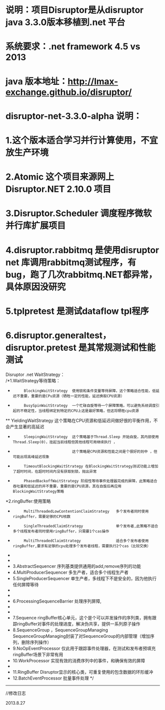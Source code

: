 ﻿# 说明：项目Disruptor是从disruptor java 3.3.0版本移植到.net 平台
# 系统要求：.net framework 4.5 vs 2013  
# java 版本地址：http://lmax-exchange.github.io/disruptor/

# disruptor-net-3.3.0-alpha 说明：
# 1.这个版本适合学习并行计算使用，不宜放生产环境
# 2.Atomic 这个项目来源网上 Disruptor.NET 2.10.0 项目
# 3.Disruptor.Scheduler 调度程序微软并行库扩展项目
# 4.disruptor.rabbitmq 是使用disruptor net 库调用rabbitmq测试程序，有bug，跑了几次rabbitmq.NET都异常，具体原因没研究
# 5.tplpretest 是测试dataflow tpl程序
# 6.disruptor.generaltest， disruptor.pretest 是其常规测试和性能测试

 Disruptor .net WaitStrategy：   
 /*1.WaitStrategy等待策略：              
  *          BlockingWaitStrategy  使用锁和条件变量等待屏障，这个策略适合性能，低延迟不重要，重要的是CPu资源（牺牲一定的性能，延迟换取CPU资源）
  *          BusySpinWaitStrategy  一个忙碌自旋等待一个屏障策略，可以避免系统调度引起的不稳定性，当线程绑定到特定的CPU上这是最好策略，但这将牺牲cpu资源
 **          YieldingWaitStrategy  这个策略在CPU资源和低延迟间做好很的平衡作用，不会产生显著的高延迟
  *			 SleepingWaitStrategy  这个策略基于Thread.Sleep 开始自旋，其内部使用Thread.Sleep(0)，挂起当前线程但其他线程可用继续执行 ，
  *								   这个策略是CPU资源和性能之间是个很好的则中 ，但可能出现高峰延迟现象
  *			 TimeoutBlockingWaitStrategy 在BlockingWaitStrategy测试功能上增加了超时时间，在超时时间内没有获取到锁，抛出异常
  *			 PhasedBackoffWaitStrategy 阶段性等待事件处理器完成的屏障，此策略适合吞吐量和低延迟的并不重要，重要的是CPU资源，其在自旋后再应用BlockingWaitStrategy策略
  *2.ringBuffer:使用策略         
  *          MultiThreadedLowContentionClaimStrategy   多个发布者同时使用ringBuffer，需要足够的CPU核数
  *          SingleThreadedClaimStrategy               单个发布者,此策略不适合多个线程发布者同时使用ringBuffer，只需要1个cas操作
  *          MultiThreadedClaimStrategy                适合多个发布者使用ringBuffer,要求有足够的cpu处理多个发布者线程，需要执行2个cas（比较交换）
  *
  *
  *	3.AbstractSequencer  序列基类提供通用的add,remove序列的功能
  * 4.MultiProducerSequencer  多生产者，适合多个线程生产者
  * 5.SingleProducerSequencer 单生产者，多线程下不是安全的，因为他执行任何屏障等待
  *
  *
  * 6.ProcessingSequenceBarrier 处理序列屏障,  
  *
  *
  * 7.Sequence ringBuffer核心单元，这个是个可以并发操作的序列类，拥有跟踪ringBuffer对事件的处理进度，解决伪共享，提供一系列原子操作
  * 8.SequenceGroup ，SequenceGroupManaging SequenceGroupManaging封装了对SequenceGroup的内部管理（增加序列，删除序列操作）
  * 9.NoOpEventProcessor 仅此用于跟踪事件处理器，在测试和发布者预填充ringBuffer场景下非常有用
  * 10.WorkProcessor 实现有效的消费序列中的事件，和确保有效的屏障
  *
  * 11.RingBuffer Disruptor显示的核心类，可重复使用的包含数据的环形缓冲
  * 12.BatchEventProcessor 批量事件处理
  */
__________________________________________________________________________

//修改日志

2013.8.27 
